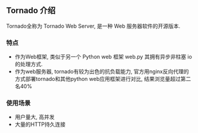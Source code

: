 
## Tornado 介绍

Tornado全称为 Tornado Web Server, 是一种 Web 服务器软件的开源版本.

### 特点
* 作为Web框架, 类似于另一个 Python web 框架 web.py 其拥有异步非柱塞 io 的处理方式. 
* 作为web服务器, tornado有较为出色的抗负载能力, 官方用nginx反向代理的方式部署tornado和其他python web应用框架进行对比, 结果浏览量超过第二名40%

### 使用场景
* 用户量大, 高并发
* 大量的HTTP持久连接
